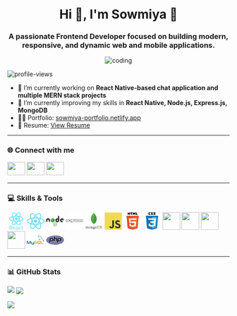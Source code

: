<h1 align="center">Hi 👋, I'm Sowmiya 🌸</h1>
<h3 align="center">A passionate Frontend Developer focused on building modern, responsive, and dynamic web and mobile applications.</h3>

<p align="center">
  <img src="https://i.pinimg.com/originals/d2/41/d1/d241d1214f4245ab1024c86a0059e84d.gif" alt="coding" />
</p>

<p align="left">
  <img src="https://komarev.com/ghpvc/?username=sowmiya1921051&label=Profile%20views&color=0e75b6&style=flat" alt="profile-views" />
</p>

- 🔭 I’m currently working on **React Native-based chat application and multiple MERN stack projects**
- 🌱 I’m currently improving my skills in **React Native, Node.js, Express.js, MongoDB**
- 👨‍💻 Portfolio: [sowmiya-portfolio.netlify.app](https://sowmiya-portfolio.netlify.app/)
- 📄 Resume: [View Resume](https://drive.google.com/file/d/19cF-jIaSw0OXk3n_4ekKdCiBaElB54dD/view?usp=sharing)

---

### 🌐 Connect with me
<p align="left">
  <a href="https://www.linkedin.com/in/sowmiya-n-06ba2b221/" target="blank"><img src="https://raw.githubusercontent.com/rahuldkjain/github-profile-readme-generator/master/src/images/icons/Social/linked-in-alt.svg" height="30" width="40" /></a>
  <a href="https://www.hackerrank.com/sowmiyanallasiv1?hr_r=1" target="blank"><img src="https://raw.githubusercontent.com/rahuldkjain/github-profile-readme-generator/master/src/images/icons/Social/hackerrank.svg" height="30" width="40" /></a>
  <a href="https://github.com/Sowmiya1921051" target="blank"><img src="https://raw.githubusercontent.com/rahuldkjain/github-profile-readme-generator/master/src/images/icons/Social/github.svg" height="30" width="40" /></a>
</p>

---

### 💻 Skills & Tools
<p align="left">
  <img src="https://raw.githubusercontent.com/devicons/devicon/master/icons/react/react-original-wordmark.svg" width="40" height="40" />
  <img src="https://raw.githubusercontent.com/devicons/devicon/master/icons/reactnative/reactnative-original.svg" width="40" height="40" />
  <img src="https://raw.githubusercontent.com/devicons/devicon/master/icons/nodejs/nodejs-original-wordmark.svg" width="40" height="40" />
  <img src="https://raw.githubusercontent.com/devicons/devicon/master/icons/express/express-original-wordmark.svg" width="40" height="40" />
  <img src="https://raw.githubusercontent.com/devicons/devicon/master/icons/mongodb/mongodb-original-wordmark.svg" width="40" height="40" />
  <img src="https://raw.githubusercontent.com/devicons/devicon/master/icons/javascript/javascript-original.svg" width="40" height="40" />
  <img src="https://raw.githubusercontent.com/devicons/devicon/master/icons/html5/html5-original-wordmark.svg" width="40" height="40" />
  <img src="https://raw.githubusercontent.com/devicons/devicon/master/icons/css3/css3-original-wordmark.svg" width="40" height="40" />
  <img src="https://www.vectorlogo.zone/logos/tailwindcss/tailwindcss-icon.svg" width="40" height="40" />
  <img src="https://www.vectorlogo.zone/logos/getpostman/getpostman-icon.svg" width="40" height="40" />
  <img src="https://www.vectorlogo.zone/logos/git-scm/git-scm-icon.svg" width="40" height="40" />
  <img src="https://cdn.worldvectorlogo.com/logos/django.svg" width="40" height="40" />
  <img src="https://raw.githubusercontent.com/devicons/devicon/master/icons/mysql/mysql-original-wordmark.svg" width="40" height="40" />
  <img src="https://raw.githubusercontent.com/devicons/devicon/master/icons/php/php-original.svg" width="40" height="40" />
</p>

---

### 📊 GitHub Stats
<p>
  <img align="left" src="https://github-readme-stats.vercel.app/api/top-langs?username=sowmiya1921051&show_icons=true&locale=en&layout=compact" />
</p>

<p>&nbsp;<img align="center" src="https://github-readme-stats.vercel.app/api?username=sowmiya1921051&show_icons=true&locale=en" /></p>

<p><img align="center" src="https://github-readme-streak-stats.herokuapp.com/?user=sowmiya1921051" /></p>
